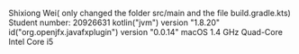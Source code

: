 Shixiong Wei( only changed the folder src/main and the file build.gradle.kts)
Student number: 20926631
kotlin("jvm") version "1.8.20"
id("org.openjfx.javafxplugin") version "0.0.14"
macOS 1.4 GHz Quad-Core Intel Core i5
